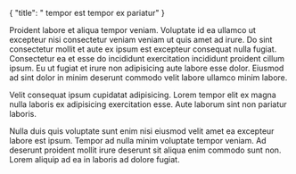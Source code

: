 {
  "title": " tempor est tempor ex pariatur"
}

Proident labore et aliqua tempor veniam. Voluptate id ea ullamco ut excepteur nisi consectetur veniam veniam ut quis amet ad irure. Do sint consectetur mollit et aute ex ipsum est excepteur consequat nulla fugiat. Consectetur ea et esse do incididunt exercitation incididunt proident cillum ipsum. Eu ut fugiat et irure non adipisicing aute labore esse dolor. Eiusmod ad sint dolor in minim deserunt commodo velit labore ullamco minim labore.

Velit consequat ipsum cupidatat adipisicing. Lorem tempor elit ex magna nulla laboris ex adipisicing exercitation esse. Aute laborum sint non pariatur laboris.

Nulla duis quis voluptate sunt enim nisi eiusmod velit amet ea excepteur labore est ipsum. Tempor ad nulla minim voluptate tempor veniam. Ad deserunt proident mollit irure deserunt sit aliqua enim commodo sunt non. Lorem aliquip ad ea in laboris ad dolore fugiat.